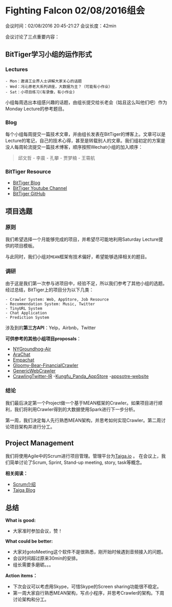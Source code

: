 # Fighting Falcon 02/08/2016组会


会议时间：02/08/2016 20:45-21:27
会议长度：42min

会议讨论了三点重要内容：
##  BitTiger学习小组的运作形式
### **Lectures**

	- Mon：邀请工业界人士讲解大家关心的话题
	- Wed：冯沁原老大系列讲座，大数据为主？（可能有小作业）
	- Sat：小项目练习(有录像，有小作业)

小组每周选出本组感兴趣的话题，由组长提交给长老会（姑且这么叫他们吧）作为Monday Lecture的参考题目。
	
### **Blog**
每个小组每周提交一篇技术文章，并由组长发表在BitTiger的博客上。文章可以是Lecture的笔记，自己的技术心得，甚至是转载别人的文章。我们组初定的方案是没人每周轮流提交一篇技术博客，顺序按照Wechat小组的加入顺序：
>邱文哲 - 李晨 - 孔攀 - 贾梦楠 - 王霄航

###  **BitTiger Resource**
  - [BitTiger Blog](http://bittiger.blogspot.com/)
  - [BitTiger Youtube Channel](https://www.youtube.com/channel/UCrTVwxlwmn2CJINfuaiLB1Q)
  - [BitTiger GitHub](https://github.com/BitTigerInst)

## 项目选题
### 原则
我们希望选择一个月能够完成的项目，并希望尽可能地利用Saturday Lecture提供的项目模板。

与此同时，我们小组对`MEAN`框架有技术偏好，希望能够选择相关的题目。

### 调研
由于这是我们第一次参与进项目中，经验不足，所以我们参考了其他小组的选题。经过总结，BitTiger上的项目分为以下几类：

	- Crawler System: Web, AppStore, Job Resource
	- Recommendation System: Music, Twitter
	- TinyURL System
	- Chat Application
	- Prediction System

涉及到的**第三方API**：Yelp，Airbnb，Twitter

**可供参考的其他小组项目proposals**：
- [NYGroundhog-Air](https://github.com/BitTigerInst/NYGroundhog-Air)
- [AraChat](https://github.com/BitTigerInst/AraChat)
- [Empachat](https://github.com/BitTigerInst/Empachat)
- [Gloomy-Bear-FinancialCrawler](https://github.com/BitTigerInst/Gloomy-Bear-FinancialCrawler)
- [GenericWebCrawler](https://github.com/BitTigerInst/GenericWebCrawler)
- [CrawlingTwitter-IR](https://github.com/BitTigerInst/CrawlingTwitter-IR)
-[Kungfu_Panda_AppStore](https://github.com/BitTigerInst/Kungfu_Panda_AppStore)
-[appsotre-website](https://github.com/BitTigerInst/appsotre-website)

### 结论
我们最后决定第一个Project做一个基于MEAN框架的Crawler。如果项目进行顺利，我们将利用Crawler得到的大数据使用Spark进行下一步分析。

第一周，我们决定每人先行熟悉MEAN架构，并思考如何实现Crawler。第二周讨论项目架构并进行分工。


## Project Management
我们将使用Agile中的Scrum进行项目管理。管理平台为[Taiga.io](https://taiga.io/) 。 在会议上，我们简单讨论了Scrum, Sprint, Stand-up meeting, story, task等概念。

**相关阅读：**
- [Scrum介绍](http://www.cnblogs.com/sanjia/p/scrum_introduction.html)
- [Taiga Blog](https://blog.taiga.io/)


## 总结
**What is good:**
- 大家准时参加会议，赞！

**What could be better:**
- 大家对gotoMeeting这个软件不是很熟悉，刚开始时候遇到音频接入的问题。
- 会议时间超过原来30min的安排。
- 组长需要多磨砺。。。

**Action items：**
- 下次会议可以考虑用Skype，可惜Skype的Screen sharing功能很不稳定。
- 第一周大家自行熟悉MEAN架构，写点小程序，并思考Crawler的架构。下周讨论架构和分工。

